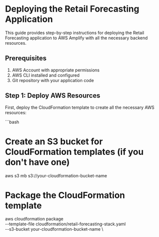 # Deploying the Retail Forecasting Application

This guide provides step-by-step instructions for deploying the Retail Forecasting application to AWS Amplify with all the necessary backend resources.

## Prerequisites

1. AWS Account with appropriate permissions
2. AWS CLI installed and configured
3. Git repository with your application code

## Step 1: Deploy AWS Resources

First, deploy the CloudFormation template to create all the necessary AWS resources:

\`\`\`bash
# Create an S3 bucket for CloudFormation templates (if you don't have one)
aws s3 mb s3://your-cloudformation-bucket-name

# Package the CloudFormation template
aws cloudformation package \
  --template-file cloudformation/retail-forecasting-stack.yaml \
  --s3-bucket your-cloudformation-bucket-name \
